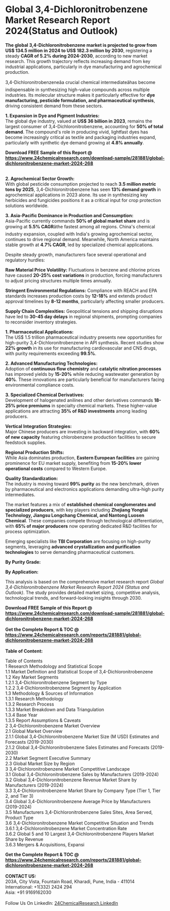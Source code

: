 <h1>Global 3,4-Dichloronitrobenzene Market Research Report 2024(Status and Outlook)</h1><p><strong>The global 3,4-Dichloronitrobenzene market is projected to grow from US$ 134.5 million in 2024 to US$ 182.3 million by 2030</strong>, registering a steady <strong>CAGR of 5.2% during 2024-2030</strong>, according to new market research. This growth trajectory reflects increasing demand from key industrial applications, particularly in dye manufacturing and agrochemical production.</p><p>3,4-Dichloronitrobenzeneâa crucial chemical intermediateâhas become indispensable in synthesizing high-value compounds across multiple industries. Its molecular structure makes it particularly effective for <strong>dye manufacturing, pesticide formulation, and pharmaceutical synthesis</strong>, driving consistent demand from these sectors.</p><p><strong>1. Expansion in Dye and Pigment Industries:</strong><br>
The global dye industry, valued at <strong>US$ 36 billion in 2023</strong>, remains the largest consumer of 3,4-Dichloronitrobenzene, accounting for <strong>50% of total demand</strong>. The compound's role in producing vivid, lightfast dyes has become increasingly critical as textile and packaging industries expand, particularly with synthetic dye demand growing at <strong>4.8% annually</strong>.</p><div><b>Download FREE Sample of this Report @ 
            <a href="https://www.24chemicalresearch.com/download-sample/281881/global-dichloronitrobenzene-market-2024-268">
            https://www.24chemicalresearch.com/download-sample/281881/global-dichloronitrobenzene-market-2024-268</a></b></div><br><p><strong>2. Agrochemical Sector Growth:</strong><br>
With global pesticide consumption projected to reach <strong>3.5 million metric tons by 2025</strong>, 3,4-Dichloronitrobenzene has seen <strong>13% demand growth</strong> in agrochemical applications in 2023 alone. Its use in synthesizing key herbicides and fungicides positions it as a critical input for crop protection solutions worldwide.</p><p><strong>3. Asia-Pacific Dominance in Production and Consumption:</strong><br>
Asia-Pacific currently commands <strong>50% of global market share</strong> and is growing at <strong>5.5% CAGR</strong>âthe fastest among all regions. China's chemical industry expansion, coupled with India's growing agrochemical sector, continues to drive regional demand. Meanwhile, North America maintains stable growth at <strong>4.7% CAGR</strong>, led by specialized chemical applications.</p><p>Despite steady growth, manufacturers face several operational and regulatory hurdles:</p><p><strong>Raw Material Price Volatility:</strong> Fluctuations in benzene and chlorine prices have caused <strong>20-25% cost variations</strong> in production, forcing manufacturers to adjust pricing structures multiple times annually.</p><p><strong>Stringent Environmental Regulations:</strong> Compliance with REACH and EPA standards increases production costs by <strong>12-18%</strong> and extends product approval timelines by <strong>8-12 months</strong>, particularly affecting smaller producers.</p><p><strong>Supply Chain Complexities:</strong> Geopolitical tensions and shipping disruptions have led to <strong>30-45 day delays</strong> in regional shipments, prompting companies to reconsider inventory strategies.</p><p><strong>1. Pharmaceutical Applications:</strong><br>
The US$ 1.5 trillion pharmaceutical industry presents new opportunities for high-purity 3,4-Dichloronitrobenzene in API synthesis. Recent studies show <strong>22% growth</strong> in its use for manufacturing cardiovascular and CNS drugs, with purity requirements exceeding <strong>99.5%</strong>.</p><p><strong>2. Advanced Manufacturing Technologies:</strong><br>
Adoption of <strong>continuous flow chemistry</strong> and <strong>catalytic nitration processes</strong> has improved yields by <strong>15-20%</strong> while reducing wastewater generation by <strong>40%</strong>. These innovations are particularly beneficial for manufacturers facing environmental compliance costs.</p><p><strong>3. Specialized Chemical Derivatives:</strong><br>
Development of halogenated anilines and other derivatives commands <strong>18-25% price premiums</strong> in specialty chemical markets. These higher-value applications are attracting <strong>35% of R&amp;D investments</strong> among leading producers.</p><p><strong>Vertical Integration Strategies:</strong><br>
	Major Chinese producers are investing in backward integration, with <strong>60% of new capacity</strong> featuring chlorobenzene production facilities to secure feedstock supplies.</p><p><strong>Regional Production Shifts:</strong><br>
	While Asia dominates production, <strong>Eastern European facilities</strong> are gaining prominence for EU market supply, benefiting from <strong>15-20% lower operational costs</strong> compared to Western Europe.</p><p><strong>Quality Standardization:</strong><br>
	The industry is moving toward <strong>99% purity</strong> as the new benchmark, driven by pharmaceutical and electronics applications demanding ultra-high purity intermediates.</p><p>The market features a mix of <strong>established chemical conglomerates and specialized producers</strong>, with key players including <strong>Zhejiang Yongtai Technology, Jiangsu Longchang Chemical, and Nantong Luosen Chemical</strong>. These companies compete through technological differentiation, with <strong>65% of major producers</strong> now operating dedicated R&amp;D facilities for process optimization.</p><p>Emerging specialists like <strong>TBI Corporation</strong> are focusing on high-purity segments, leveraging <strong>advanced crystallization and purification technologies</strong> to serve demanding pharmaceutical customers.</p><p><strong>By Purity Grade:</strong></p><p><strong>By Application:</strong></p><p>This analysis is based on the comprehensive market research report <em>Global 3,4-Dichloronitrobenzene Market Research Report 2024 (Status and Outlook)</em>. The study provides detailed market sizing, competitive analysis, technological trends, and forward-looking insights through 2030.</p><div><b>Download FREE Sample of this Report @ 
            <a href="https://www.24chemicalresearch.com/download-sample/281881/global-dichloronitrobenzene-market-2024-268">
            https://www.24chemicalresearch.com/download-sample/281881/global-dichloronitrobenzene-market-2024-268</a></b></div><br><div><b>Get the Complete Report & TOC @ 
            <a href="https://www.24chemicalresearch.com/reports/281881/global-dichloronitrobenzene-market-2024-268">
            https://www.24chemicalresearch.com/reports/281881/global-dichloronitrobenzene-market-2024-268</a></b></div><br>
            <b>Table of Content:</b><p>Table of Contents<br />
 1 Research Methodology and Statistical Scope<br />
 1.1 Market Definition and Statistical Scope of 3,4-Dichloronitrobenzene<br />
 1.2 Key Market Segments<br />
 1.2.1 3,4-Dichloronitrobenzene Segment by Type<br />
 1.2.2 3,4-Dichloronitrobenzene Segment by Application<br />
 1.3 Methodology & Sources of Information<br />
 1.3.1 Research Methodology<br />
 1.3.2 Research Process<br />
 1.3.3 Market Breakdown and Data Triangulation<br />
 1.3.4 Base Year<br />
 1.3.5 Report Assumptions & Caveats<br />
 2 3,4-Dichloronitrobenzene Market Overview<br />
 2.1 Global Market Overview<br />
 2.1.1 Global 3,4-Dichloronitrobenzene Market Size (M USD) Estimates and Forecasts (2019-2030)<br />
 2.1.2 Global 3,4-Dichloronitrobenzene Sales Estimates and Forecasts (2019-2030)<br />
 2.2 Market Segment Executive Summary<br />
 2.3 Global Market Size by Region<br />
 3 3,4-Dichloronitrobenzene Market Competitive Landscape<br />
 3.1 Global 3,4-Dichloronitrobenzene Sales by Manufacturers (2019-2024)<br />
 3.2 Global 3,4-Dichloronitrobenzene Revenue Market Share by Manufacturers (2019-2024)<br />
 3.3 3,4-Dichloronitrobenzene Market Share by Company Type (Tier 1, Tier 2, and Tier 3)<br />
 3.4 Global 3,4-Dichloronitrobenzene Average Price by Manufacturers (2019-2024)<br />
 3.5 Manufacturers 3,4-Dichloronitrobenzene Sales Sites, Area Served, Product Type<br />
 3.6 3,4-Dichloronitrobenzene Market Competitive Situation and Trends<br />
 3.6.1 3,4-Dichloronitrobenzene Market Concentration Rate<br />
 3.6.2 Global 5 and 10 Largest 3,4-Dichloronitrobenzene Players Market Share by Revenue<br />
 3.6.3 Mergers & Acquisitions, Expansi</p><div><b>Get the Complete Report & TOC @ 
            <a href="https://www.24chemicalresearch.com/reports/281881/global-dichloronitrobenzene-market-2024-268">
            https://www.24chemicalresearch.com/reports/281881/global-dichloronitrobenzene-market-2024-268</a></b></div><br><b>CONTACT US:</b><br>
            203A, City Vista, Fountain Road, Kharadi, Pune, India - 411014<br>
            International: +1(332) 2424 294<br>
            Asia: +91 9169162030 <br><br>
            Follow Us On LinkedIn: <a href="https://www.linkedin.com/company/24chemicalresearch/">24ChemicalResearch LinkedIn</a>